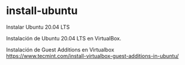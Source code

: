 # install-ubuntu
Instalar Ubuntu 20.04 LTS

Instalación de Ubuntu 20.04 LTS en VirtualBox.

Instalación de Guest Additions en Virtualbox
https://www.tecmint.com/install-virtualbox-guest-additions-in-ubuntu/

